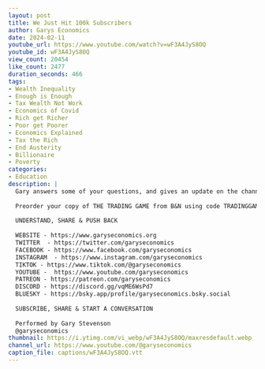 ```yaml
---
layout: post
title: We Just Hit 100k Subscribers
author: Garys Economics
date: 2024-02-11
youtube_url: https://www.youtube.com/watch?v=wF3A4JyS8OQ
youtube_id: wF3A4JyS8OQ
view_count: 20454
like_count: 2477
duration_seconds: 466
tags:
- Wealth Inequality
- Enough is Enough
- Tax Wealth Not Work
- Economics of Covid
- Rich get Richer
- Poor get Poorer
- Economics Explained
- Tax the Rich
- End Austerity
- Billionaire
- Poverty
categories:
- Education
description: |
  Gary answers some of your questions, and gives an update on the channel.
  
  Preorder your copy of THE TRADING GAME from B&N using code TRADINGGAME25 for 25% off, this offer ends Feb 27: https://www.barnesandnoble.com/w/the-trading-game-gary-stevenson/1143777131
  
  UNDERSTAND, SHARE & PUSH BACK
  
  WEBSITE - https://www.garyseconomics.org
  TWITTER  - https://twitter.com/garyseconomics
  FACEBOOK - https://www.facebook.com/garyseconomics
  INSTAGRAM  - https://www.instagram.com/garyseconomics
  TIKTOK - https://www.tiktok.com/@garyseconomics
  YOUTUBE -  https://www.youtube.com/garyseconomics
  PATREON - https://patreon.com/garyseconomics
  DISCORD - https://discord.gg/vqME6WsPd7
  BLUESKY - https://bsky.app/profile/garyseconomics.bsky.social
  
  SUBSCRIBE, SHARE & START A CONVERSATION
  
  Performed by Gary Stevenson
  @garyseconomics
thumbnail: https://i.ytimg.com/vi_webp/wF3A4JyS8OQ/maxresdefault.webp
channel_url: https://www.youtube.com/@garyseconomics
caption_file: captions/wF3A4JyS8OQ.vtt
---
```

